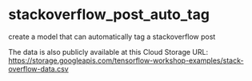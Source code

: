 # stackoverflow_post_auto_tag

create a model that can automatically tag a stackoverflow post

The data is also publicly available at this Cloud Storage URL: https://storage.googleapis.com/tensorflow-workshop-examples/stack-overflow-data.csv

